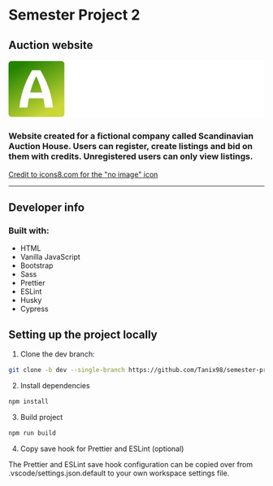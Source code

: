 # Semester Project 2

## Auction website

![Markdown Logo](/resources/icons/sah_logo.svg)

### Website created for a fictional company called Scandinavian Auction House. Users can register, create listings and bid on them with credits. Unregistered users can only view listings.

[Credit to icons8.com for the "no image" icon](https://icons8.com/icon/122635/no-image "icons8.com")
___


## Developer info

### Built with:

- HTML
- Vanilla JavaScript
- Bootstrap
- Sass
- Prettier
- ESLint
- Husky
- Cypress

## Setting up the project locally

1. Clone the dev branch:

```bash
git clone -b dev --single-branch https://github.com/Tanix98/semester-project-2
```

2. Install dependencies

```bash
npm install
```

3. Build project

```bash
npm run build
```

4. Copy save hook for Prettier and ESLint (optional) 

The Prettier and ESLint save hook configuration can be copied over from .vscode/settings.json.default to your own workspace settings file.
